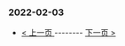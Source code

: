 ### 2022-02-03 
 

- [ < 上一页 ](https://github.com/able8/weibo-hot-record/blob/master/2022-02-02.md) -------- [ 下一页 > ](https://github.com/able8/weibo-hot-record/blob/master/2022-02-04.md)
